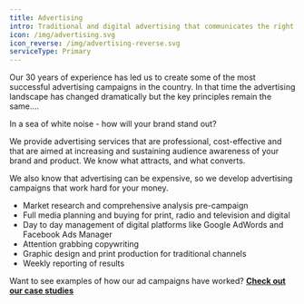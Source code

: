 ```yaml
---
title: Advertising
intro: Traditional and digital advertising that communicates the right messages
icon: /img/advertising.svg
icon_reverse: /img/advertising-reverse.svg
serviceType: Primary
---
```

Our 30 years of experience has led us to create some of the most successful
advertising campaigns in the country.  In that time the advertising landscape has changed dramatically but the key principles remain the same....

In a sea of white noise - how will your brand stand out?

We provide advertising services that are professional, cost-effective and that are aimed at increasing and sustaining audience awareness of your brand and product. We know what attracts, and what
converts.

We also know that advertising can be expensive, so we develop advertising
campaigns that work hard for your money.

* Market research and comprehensive analysis pre-campaign
* Full media planning and buying for print, radio and television and digital
* Day to day management of digital platforms like Google AdWords and Facebook Ads Manager
* Attention grabbing copywriting
* Graphic design and print production for traditional channels
* Weekly reporting of results



Want to see examples of how our ad campaigns have worked? [**Check out our case studies**](https://marketplacestrategysolutions.com.au/work/)
